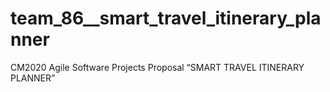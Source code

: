 # team_86__smart_travel_itinerary_planner
CM2020 Agile Software Projects Proposal “SMART TRAVEL ITINERARY PLANNER”
